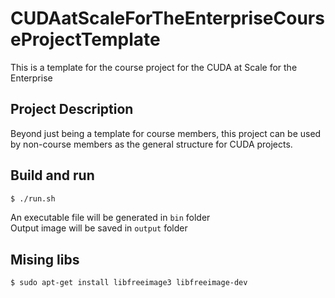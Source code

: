 # CUDAatScaleForTheEnterpriseCourseProjectTemplate
This is a template for the course project for the CUDA at Scale for the Enterprise

## Project Description

Beyond just being a template for course members, this project can be used by non-course members as the general structure for CUDA projects.

## Build and run
```bash
$ ./run.sh
```
An executable file will be generated in `bin` folder <br/>
Output image will be saved in `output` folder


## Mising libs
```bash
$ sudo apt-get install libfreeimage3 libfreeimage-dev
```